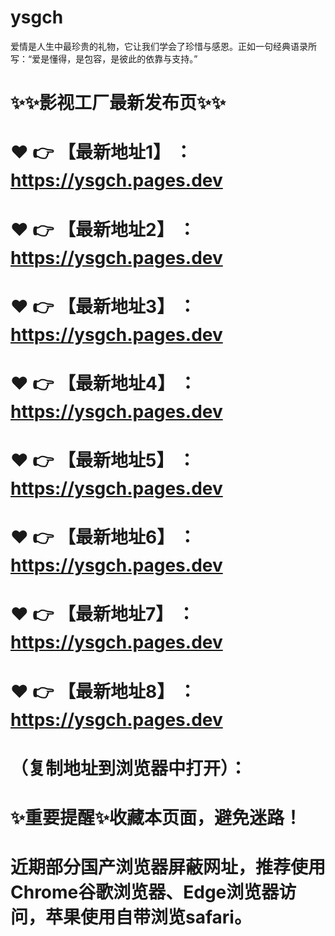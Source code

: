 # ysgch
爱情是人生中最珍贵的礼物，它让我们学会了珍惜与感恩。正如一句经典语录所写：“爱是懂得，是包容，是彼此的依靠与支持。”

# ✨✨影视工厂最新发布页✨✨
# ❤️ 👉 【最新地址1】 ：https://ysgch.pages.dev
# ❤️ 👉 【最新地址2】 ：https://ysgch.pages.dev
# ❤️ 👉 【最新地址3】 ：https://ysgch.pages.dev
# ❤️ 👉 【最新地址4】 ：https://ysgch.pages.dev
# ❤️ 👉 【最新地址5】 ：https://ysgch.pages.dev
# ❤️ 👉 【最新地址6】 ：https://ysgch.pages.dev
# ❤️ 👉 【最新地址7】 ：https://ysgch.pages.dev
# ❤️ 👉 【最新地址8】 ：https://ysgch.pages.dev
# （复制地址到浏览器中打开）：
# ✨重要提醒✨收藏本页面，避免迷路！
# 近期部分国产浏览器屏蔽网址，推荐使用Chrome谷歌浏览器、Edge浏览器访问，苹果使用自带浏览safari。
